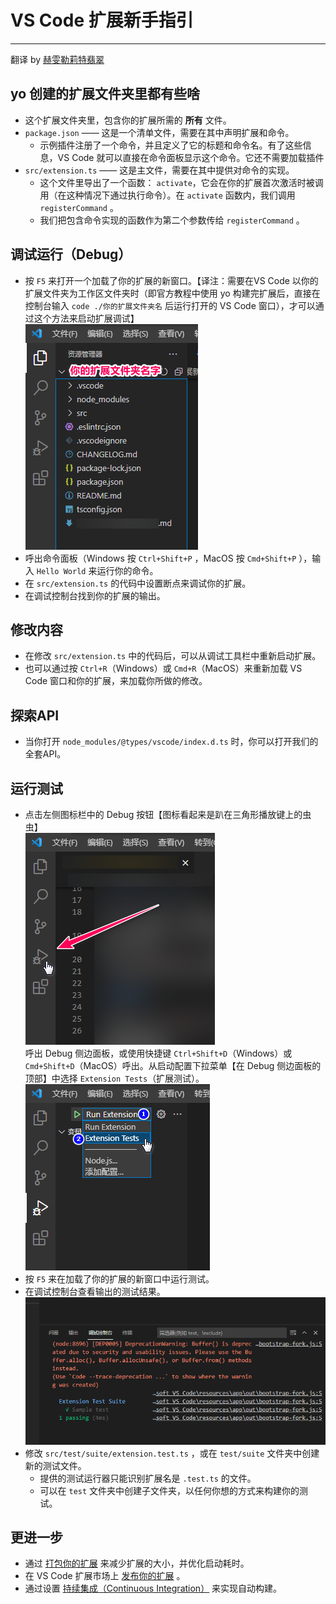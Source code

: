 # VS Code 扩展新手指引

------

翻译 by [赫雯勒莉特翡翠](https://github.com/HeveraletLaidCenx)

## yo 创建的扩展文件夹里都有些啥

* 这个扩展文件夹里，包含你的扩展所需的 **所有** 文件。
* `package.json` —— 这是一个清单文件，需要在其中声明扩展和命令。
  * 示例插件注册了一个命令，并且定义了它的标题和命令名。有了这些信息，VS Code 就可以直接在命令面板显示这个命令。它还不需要加载插件
* `src/extension.ts` —— 这是主文件，需要在其中提供对命令的实现。
  * 这个文件里导出了一个函数： `activate`，它会在你的扩展首次激活时被调用（在这种情况下通过执行命令）。在 `activate` 函数内，我们调用 `registerCommand` 。
  * 我们把包含命令实现的函数作为第二个参数传给 `registerCommand` 。

## 调试运行（Debug）

* 按 `F5` 来打开一个加载了你的扩展的新窗口。【译注：需要在VS Code 以你的扩展文件夹为工作区文件夹时（即官方教程中使用 yo 构建完扩展后，直接在控制台输入 `code ./你的扩展文件夹名` 后运行打开的 VS Code 窗口），才可以通过这个方法来启动扩展调试】  
  ![加载扩展文件夹的工作区](./img/加载扩展文件夹的工作区.png)
* 呼出命令面板（Windows 按 `Ctrl+Shift+P` ，MacOS 按 `Cmd+Shift+P` ），输入 `Hello World` 来运行你的命令。
* 在 `src/extension.ts` 的代码中设置断点来调试你的扩展。
* 在调试控制台找到你的扩展的输出。

## 修改内容

* 在修改 `src/extension.ts` 中的代码后，可以从调试工具栏中重新启动扩展。
* 也可以通过按 `Ctrl+R`（Windows）或 `Cmd+R`（MacOS）来重新加载 VS Code 窗口和你的扩展，来加载你所做的修改。

## 探索API

* 当你打开 `node_modules/@types/vscode/index.d.ts` 时，你可以打开我们的全套API。

## 运行测试

* 点击左侧图标栏中的 Debug 按钮【图标看起来是趴在三角形播放键上的虫虫】  
  ![Debug 按钮](img/Debug按钮.png)  
  呼出 Debug 侧边面板，或使用快捷键 `Ctrl+Shift+D`（Windows）或 `Cmd+Shift+D`（MacOS）呼出。从启动配置下拉菜单【在 Debug 侧边面板的顶部】中选择 `Extension Tests`（扩展测试）。
  ![启动配置下拉菜单](img/启动配置下拉菜单.png)
* 按 `F5` 来在加载了你的扩展的新窗口中运行测试。
* 在调试控制台查看输出的测试结果。  
  ![调试控制台众的测试输出](img/调试控制台中的测试输出.png)
* 修改 `src/test/suite/extension.test.ts` ，或在 `test/suite` 文件夹中创建新的测试文件。
  * 提供的测试运行器只能识别扩展名是 `.test.ts` 的文件。
  * 可以在 `test` 文件夹中创建子文件夹，以任何你想的方式来构建你的测试。

## 更进一步

* 通过 [打包你的扩展](https://code.visualstudio.com/api/working-with-extensions/bundling-extension) 来减少扩展的大小，并优化启动耗时。
* 在 VS Code 扩展市场上 [发布你的扩展](https://code.visualstudio.com/api/working-with-extensions/publishing-extension) 。
* 通过设置 [持续集成（Continuous Integration）](https://code.visualstudio.com/api/working-with-extensions/continuous-integration) 来实现自动构建。
